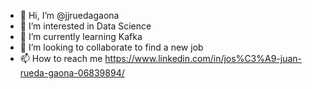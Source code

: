 - 👋 Hi, I’m @jjruedagaona
- 👀 I’m interested in Data Science
- 🌱 I’m currently learning Kafka
- 💞️ I’m looking to collaborate to find a new job
- 📫 How to reach me https://www.linkedin.com/in/jos%C3%A9-juan-rueda-gaona-06839894/

<!---
jjruedagaona/jjruedagaona is a ✨ special ✨ repository because its `README.md` (this file) appears on your GitHub profile.
You can click the Preview link to take a look at your changes.
--->
